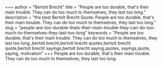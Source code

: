 +++
author = "Bertolt Brecht"
title = "People are too durable, that's their main trouble. They can do too much to themselves, they last too long."
description = "the best Bertolt Brecht Quote: People are too durable, that's their main trouble. They can do too much to themselves, they last too long."
slug = "people-are-too-durable-thats-their-main-trouble-they-can-do-too-much-to-themselves-they-last-too-long"
keywords = "People are too durable, that's their main trouble. They can do too much to themselves, they last too long.,bertolt brecht,bertolt brecht quotes,bertolt brecht quote,bertolt brecht sayings,bertolt brecht saying,quotes, sayings,quote, saying, motivation"
+++
People are too durable, that's their main trouble. They can do too much to themselves, they last too long.
